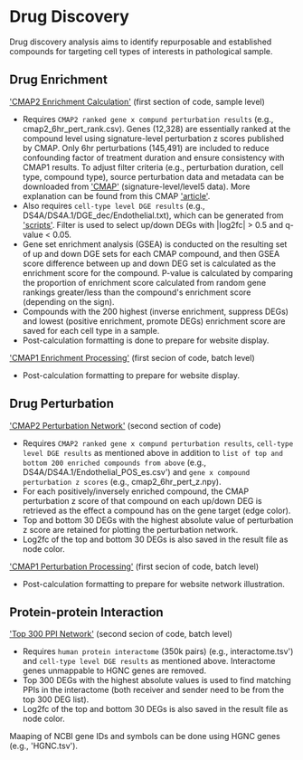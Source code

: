 # Drug Discovery

Drug discovery analysis aims to identify repurposable and established compounds for targeting cell types of interests in pathological sample. 

## Drug Enrichment
['CMAP2 Enrichment Calculation'](https://github.com/luoyuanlab/SOAR/blob/main/data_analysis/drug_discovery/PPI_Drug_Enrichment_Perturbation/cmap2_drug_enrichment_perturbation_create_process_ds4a1.ipynb) (first section of code, sample level)
- Requires `CMAP2 ranked gene x compund perturbation results` (e.g., cmap2_6hr_pert_rank.csv). Genes (12,328) are essentially ranked at the compound level using signature-level perturbation z scores published by CMAP. Only 6hr perturbations (145,491) are included to reduce confounding factor of treatment duration and ensure consistency with CMAP1 results. To adjust filter criteria (e.g., perturbation duration, cell type, compound type), source perturbation data and metadata can be downloaded from ['CMAP']('https://clue.io/data/CMap2020#LINCS2020') (signature-level/level5 data). More explanation can be found from this CMAP ['article']('https://clue.io/connectopedia/replicate_collapse').
- Also requires `cell-type level DGE results` (e.g., DS4A/DS4A.1/DGE_dec/Endothelial.txt), which can be generated from ['scripts']('https://github.com/luoyuanlab/SOAR/blob/main/data_analysis/drug_discovery/DGE'). Filter is used to select up/down DEGs with |log2fc| > 0.5 and q-value < 0.05.
- Gene set enrichment analysis (GSEA) is conducted on the resulting set of up and down DGE sets for each CMAP compound, and then GSEA score difference between up and down DEG set is calculated as the enrichment score for the compound. P-value is calculated by comparing the proportion of enrichment score calculated from random gene rankings greater/less than the compound's enrichment score (depending on the sign).
- Compounds with the 200 highest (inverse enrichment, suppress DEGs) and lowest (positive enrichment, promote DEGs) enrichment score are saved for each cell type in a sample.
- Post-calculation formatting is done to prepare for website display. 

['CMAP1 Enrichment Processing'](https://github.com/luoyuanlab/SOAR/blob/main/data_analysis/drug_discovery/PPI_Drug_Enrichment_Perturbation/cmap1_drug_enrichment_perturbation_process_300ppi_create_batch.ipynb) (first secion of code, batch level) 
- Post-calculation formatting to prepare for website display. 

## Drug Perturbation
['CMAP2 Perturbation Network'](https://github.com/luoyuanlab/SOAR/blob/main/data_analysis/drug_discovery/PPI_Drug_Enrichment_Perturbation/cmap2_drug_enrichment_perturbation_create_process_ds4a1.ipynb) (second section of code)
- Requires `CMAP2 ranked gene x compund perturbation results`, `cell-type level DGE results` as mentioned above in addition to `list of top and bottom 200 enriched compounds from above` (e.g., DS4A/DS4A.1/Endothelial_POS_es.csv') and `gene x compound perturbation z scores` (e.g., cmap2_6hr_pert_z.npy).
- For each positively/inversely enriched compound, the CMAP perturbation z score of that compound on each up/down DEG is retrieved as the effect a compound has on the gene target (edge color).
- Top and bottom 30 DEGs with the highest absolute value of perturbation z score are retained for plotting the perturbation network.
- Log2fc of the top and bottom 30 DEGs is also saved in the result file as node color.

['CMAP1 Perturbation Processing'](https://github.com/luoyuanlab/SOAR/blob/main/data_analysis/drug_discovery/PPI_Drug_Enrichment_Perturbation/cmap1_drug_enrichment_perturbation_process_300ppi_create_batch.ipynb) (first secion of code, batch level) 
- Post-calculation formatting to prepare for website network illustration.

## Protein-protein Interaction
['Top 300 PPI Network'](https://github.com/luoyuanlab/SOAR/blob/main/data_analysis/drug_discovery/PPI_Drug_Enrichment_Perturbation/cmap1_drug_enrichment_perturbation_process_300ppi_create_batch.ipynb) (second secion of code, batch level) 
- Requires `human protein interactome` (350k pairs) (e.g., interactome.tsv') and `cell-type level DGE results` as mentioned above. Interactome genes unmappable to HGNC genes are removed. 
- Top 300 DEGs with the highest absolute values is used to find matching PPIs in the interactome (both receiver and sender need to be from the top 300 DEG list).
- Log2fc of the top and bottom 30 DEGs is also saved in the result file as node color.

Maaping of NCBI gene IDs and symbols can be done using HGNC genes (e.g., 'HGNC.tsv'). 


